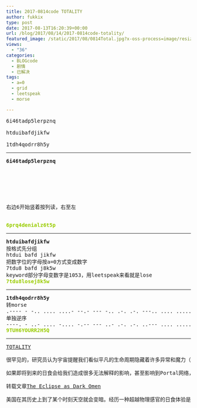 ```yaml
---
title: 2017-0814code TOTALITY
author: fukkix
type: post
date: 2017-08-13T16:20:39+00:00
url: /blog/2017/08/14/2017-0814code-totality/
featured_image: /static/2017/08/0814Total.jpg?x-oss-process=image/resize,m_fill,w_700,h_220
views:
  - "36"
categories:
  - BLOGcode
  - 剧情
  - 已解决
tags:
  - a=0
  - grid
  - leetspeak
  - morse

---
```

<pre>6i46tadp5lerpznq

htduibafdjikfw

1tdh4qodrr8h5y
<!--more--></pre>

* * *

<pre><strong>6i46tadp5lerpznq
</strong>


<table border="0" cellpading="0" cellspacing="0"   >
  
  	
  
</table>

右边6开始竖着按列读，右至左

<strong>
<span style="color: #99cc00;">6prq4denialz6t5p</span></strong></pre>

* * *

<pre><strong>htduibafdjikfw
</strong>按格式先分组
htdui bafd jikfw
把数字位的字母按a=0方式变成数字
7tdu8 bafd j8k5w
keyword部分字母变数字是1053，用leetspeak来看就是lose<strong>
<span style="color: #99cc00;">7tdu8losej8k5w</span></strong></pre>

* * *

<pre><strong>1tdh4qodrr8h5y
</strong>转morse
.---- - -.. .... ....- --.- --- -.. .-. .-. ---.. .... ..... -.-- 
单独逆序
----. - ..- .... -.... -.-- --- ..- .-. .-. ..--- .... ..... --.-<strong>
<span style="color: #99cc00;">9TUH6YOURR2H5Q</span></strong></pre>

* * *

<pre><a href="http://investigate.ingress.com/2017/08/14/totality/">TOTALITY
</a>
很罕见的，研究员认为宇宙提醒我们看似平凡的生命周期隐藏着许多异常和魔力（也许我正在召唤Misty呢）。

如果即将到来的日食会给我们造成很多无法解释的影响，甚至影响到Portal网络，我也不会觉得奇怪的……

转载文章<a href="https://www.theatlantic.com/science/archive/2017/08/kings-beware-the-eclipse-looms/536385/">The Eclipse as Dark Omen</a>

美国在其历史上到了某个时刻天空就会变暗。经历一种超越物理感官的日食体验是作为现代人的特权。</pre>